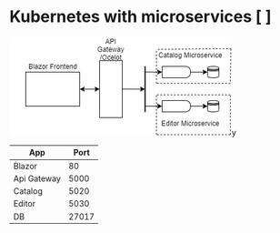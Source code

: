 # Kubernetes with microservices [ ]
![Diagram](https://github.com/MiCh4n/KubeDemo/blob/master/docs/images/diagram1.png)y

App | Port
------------ | ------
Blazor | 80
Api Gateway | 5000
Catalog | 5020
Editor | 5030
DB | 27017

